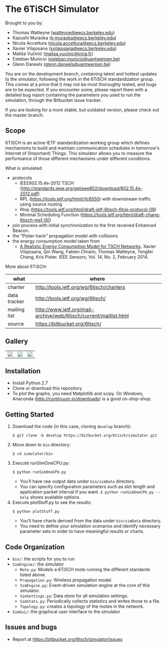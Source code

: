 The 6TiSCH Simulator
====================

Brought to you by:

* Thomas Watteyne (watteyne@eecs.berkeley.edu)
* Kazushi Muraoka (k-muraoka@eecs.berkeley.edu)
* Nicola Accettura (nicola.accettura@eecs.berkeley.edu)
* Xavier Vilajosana (xvilajosana@eecs.berkeley.edu)
* Mališa Vučinić (malisa.vucinic@inria.fr)
* Esteban Municio (esteban.municio@uantwerpen.be)
* Glenn Daneels (glenn.daneels@uantwerpen.be)

You are on the development branch, containing latest and hottest updates to the simulator, following the work in the 6TiSCH standardization group.
This comes at a price that it may not be most thoroughly tested, and bugs are to be expected.
If you encounter some, please report them with a detailed bug report containing the parameters you used to run the simulation, through the Bitbucket issue tracker.

If you are looking for a more stable, but outdated version, please check out the master branch.

Scope
-----

6TiSCH is an active IETF standardization working group which defines mechanisms to build and maintain communication schedules in tomorrow's Internet of (Important) Things. This simulator allows you to measure the performance of those different mechanisms under different conditions.

What is simulated:

* protocols
    * IEEE802.15.4e-2012 TSCH (http://standards.ieee.org/getieee802/download/802.15.4e-2012.pdf)
    * RPL (https://tools.ietf.org/html/rfc6550) with downstream traffic using source routing
    * 6top (https://tools.ietf.org/html/draft-ietf-6tisch-6top-protocol-09)
    * Minimal Scheduling Function (https://tools.ietf.org/html/draft-chang-6tisch-msf-00)
* join process with initial synchronization to the first received Enhanced Beacon.
* the "Pister-hack" propagation model with collisions
* the energy consumption model taken from
    * [A Realistic Energy Consumption Model for TSCH Networks](http://ieeexplore.ieee.org/xpl/login.jsp?tp=&arnumber=6627960&url=http%3A%2F%2Fieeexplore.ieee.org%2Fiel7%2F7361%2F4427201%2F06627960.pdf%3Farnumber%3D6627960). Xavier Vilajosana, Qin Wang, Fabien Chraim, Thomas Watteyne, Tengfei Chang, Kris Pister. IEEE Sensors, Vol. 14, No. 2, February 2014.


More about 6TiSCH:

| what             | where                                                               |
|------------------|---------------------------------------------------------------------|
| charter          | http://tools.ietf.org/wg/6tisch/charters                            |
| data tracker     | http://tools.ietf.org/wg/6tisch/                                    |
| mailing list     | http://www.ietf.org/mail-archive/web/6tisch/current/maillist.html   |
| source           | https://bitbucket.org/6tisch/                                       |

Gallery
-------

|  |  |  |
|--|--|--|
| ![](https://bytebucket.org/6tisch/simulator/raw/master/examples/run_0_topology.png) | ![](https://bytebucket.org/6tisch/simulator/raw/master/examples/run_0_timelines.png) | ![](https://bytebucket.org/6tisch/simulator/raw/master/examples/gui.png) |

Installation
------------

* Install Python 2.7
* Clone or download this repository
* To plot the graphs, you need Matplotlib and scipy. On Windows, Anaconda (http://continuum.io/downloads) is a good on-stop-shop.

Getting Started
---------------

1. Download the code (in this case, cloning `develop` branch): 
   ```
   $ git clone -b develop https://bitbucket.org/6tisch/simulator.git
   ```
2. Move down to `bin` directory: 
   ```
   $ cd simulator/bin
   ```
3. Execute runSimOneCPU.py:
   ```
   $ python runSimOneCPU.py
   ```
    * You'll have raw output data under `bin/simData` directory.
    * You can specify configuration parameters such as slot length and application packet interval if you want. `$ python runSimOneCPU.py --help` shows available options.
4. Execute plotStuff.py to see the results:
   ```
   $ python plotStuff.py
   ```
    * You’ll have charts derived from the data under `bin/simData` directory.
    * You need to define your simulation scenarios and identify necessary parameter sets in order to have meaningful results or charts.

Code Organization
-----------------

* `bin/`: the scripts for you to run
* `SimEngine/`: the simulator
    * `Mote.py`: Models a 6TiSCH mote running the different standards listed above.
    * `Propagation.py`: Wireless propagation model.
    * `SimEngine.py`: Event-driven simulation engine at the core of this simulator.
    * `SimSettings.py`: Data store for all simulation settings.
    * `SimStats.py`: Periodically collects statistics and writes those to a file.
    * `Topology.py`: creates a topology of the motes in the network.
* `SimGui/`: the graphical user interface to the simulator

Issues and bugs
---------------

* Report at https://bitbucket.org/6tsch/simulator/issues
